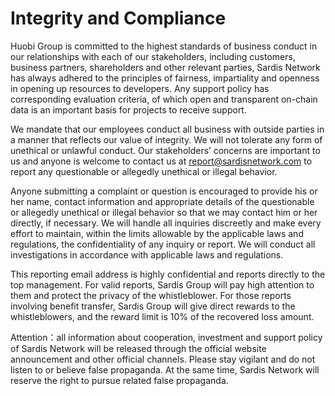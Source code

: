 # Integrity and Compliance

Huobi Group is committed to the highest standards of business conduct in our relationships with each of our stakeholders, including customers, business partners, shareholders and other relevant parties, Sardis Network has always adhered to the principles of fairness, impartiality and openness in opening up resources to developers. Any support policy has corresponding evaluation criteria, of which open and transparent on-chain data is an important basis for projects to receive support.

We mandate that our employees conduct all business with outside parties in a manner that reflects our value of integrity. We will not tolerate any form of unethical or unlawful conduct. Our stakeholders’ concerns are important to us and anyone is welcome to contact us at  report@sardisnetwork.com to report any questionable or allegedly unethical or illegal behavior.

Anyone submitting a complaint or question is encouraged to provide his or her name, contact information and appropriate details of the questionable or allegedly unethical or illegal behavior so that we may contact him or her directly, if necessary. We will handle all inquiries discreetly and make every effort to maintain, within the limits allowable by the applicable laws and regulations, the confidentiality of any inquiry or report. We will conduct all investigations in accordance with applicable laws and regulations.

This reporting email address is highly confidential and reports directly to the top management. For valid reports, Sardis Group will pay high attention to them and protect the privacy of the whistleblower. For those reports involving benefit transfer, Sardis Group will give direct rewards to the whistleblowers, and the reward limit is 10% of the recovered loss amount.

Attention：all information about cooperation, investment and support policy of Sardis Network will be released through the official website announcement and other official channels. Please stay vigilant and do not listen to or believe false propaganda. At the same time, Sardis Network will reserve the right to pursue related false propaganda.
